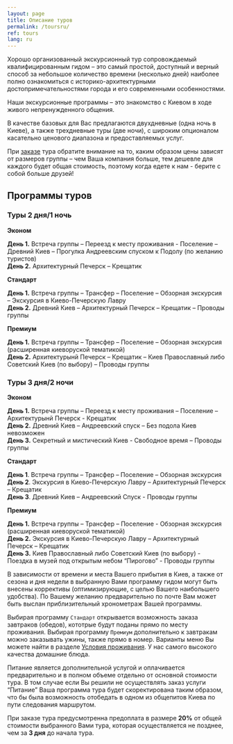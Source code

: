 ```yaml
---
layout: page
title: Описание туров
permalink: /toursru/
ref: tours
lang: ru
---
```


<p>Хорошо организованный экскурсионный тур сопровождаемый квалифицированным гидом – это самый простой, доступный и верный способ за небольшое количество времени (несколько дней) наиболее полно ознакомиться с историко-архитектурными достопримечательностями города и его современными особенностями.</p>

<p>Наши экскурсионные программы – это знакомство с Киевом в ходе живого непренужденного общения.</p>

<p>В качестве базовых для Вас предлагаются двухдневные (одна ночь в Киеве), а также трехдневные туры (две ночи), с широким опционалом касательно ценового диапазона и предоставляемых услуг.</p>

При <a href="/pricingru/">заказе</a> тура обратите внимание на то, каким образом цены зависят от размеров группы – чем Ваша компания больше, тем дешевле для каждого будет общая стоимость, поэтому когда едете к нам - берите с собой больше друзей!

<h2><a name="general" id="designer-templates" class="anchor" href="#designer-templates" aria-hidden="true"><span class="octicon octicon-link"></span></a>Программы туров</h2>

<h3><a name="general" id="designer-templates" class="anchor" href="#designer-templates" aria-hidden="true"><span class="octicon octicon-link"></span></a>Туры 2 дня/1 ночь</h3>

<p><b>Эконом</b></p>
<b>День 1.</b> Встреча группы – Переезд к месту проживания  - Поселение – Древний Киев – Прогулка Андреевским спуском к Подолу (по желанию туристов)
<br>
<b>День 2.</b> Архитектурный Печерск – Крещатик

<p><b>Стандарт</b></p>
<b>День 1.</b> Встреча группы – Трансфер – Поселение – Обзорная экскурсия – Экскурсия в Киево-Печерскую Лавру
<br>
<b>День 2.</b> Древний Киев – Архитектурный Печерск – Крещатик – Проводы группы

<p><b>Премиум</b></p>
<b>День 1.</b> Встреча группы – Трансфер – Поселение – Обзорная экскурсия (расширенная киеворуской тематикой)
<br>
<b>День 2.</b> Архитектурынй Печерск – Крещатик – Киев Православный либо Советский Киев (по выбору) – Проводы группы

<h3><a name="general" id="designer-templates" class="anchor" href="#designer-templates" aria-hidden="true"><span class="octicon octicon-link"></span></a>Туры 3 дня/2 ночи</h3>

<p><b>Эконом</b></p>
<b>День 1.</b> Встреча группы – Переезд к месту проживания – Поселение – Архитектурынй Печерск - Крещатик 
<br>
<b>День 2.</b> Древний Киев – Андреевский спуск – Без подола Киев невозможен
<br>
<b>День 3.</b> Секретный и мистический Киев  - Свободное время – Проводы группы

<p><b>Стандарт</b></p>
<b>День 1</b>. Встреча группы – Трансфер – Поселение – Обзорная экскурсия 
<br>
<b>День 2</b>. Экскурсия в Киево-Печерскую Лавру – Архитектурный Печерск – Крещатик
<br>
<b>День 3</b>. Древний Киев – Андреевский Спуск - Проводы группы

<p><b>Премиум</b></p>
<b>День 1.</b> Встреча группы – Трансфер – Поселение - Обзорная экскурсия (расширенная киеворуской тематикой)
<br>
<b>День 2.</b> Экскурсия в Киево-Печерскую Лавру – Архитектурный Печерск – Крещатик
<br>
<b>День 3.</b> Киев Православный либо Советский Киев (по выбору) - Поездка в музей под открытым небом “Пирогово” - Проводы группы


<p>В зависимости от времени и места Вашего прибытия в Киев, а также от сезона и дня недели в выбранную Вами программу гидом могут быть внесены коррективы (оптимизирующие, с целью Вашего наибольшего удобства). По Вашему желанию предварительно по почте Вам может быть выслан приблизительный хронометраж Вашей программы.</p>

<p>Выбирая программу <code>Стандарт</code> открывается возможность заказа завтраков (обедов), кототрые будут поданы прямо по месту проживания. Выбирая программу <code>Премиум</code> дополнительно к завтракам можно заказывать ужины, также прямо в номер. Варианты меню Вы можете найти в разделе <a href="/galleryru/">Условия проживания</a>. У нас самого высокого качества домашние блюда.</p>

<p>Питание является дополнительной услугой и оплачивается предварительно и в полном объеме отдельно от основной стоимости тура. В том случае если Вы решили не осуществлять заказ услуги “Питание” Ваша программа тура будет скоректирована таким образом, что бы была возможность отобедать в одном из общепитов Киева по пути следования маршрутом.</p>

<p>При заказе тура предусмотренна предоплата в размере <b>20%</b> от общей стоимости выбранного Вами тура, которая осуществляется не позднее, чем за <b>3 дня</b> до начала тура.</p>